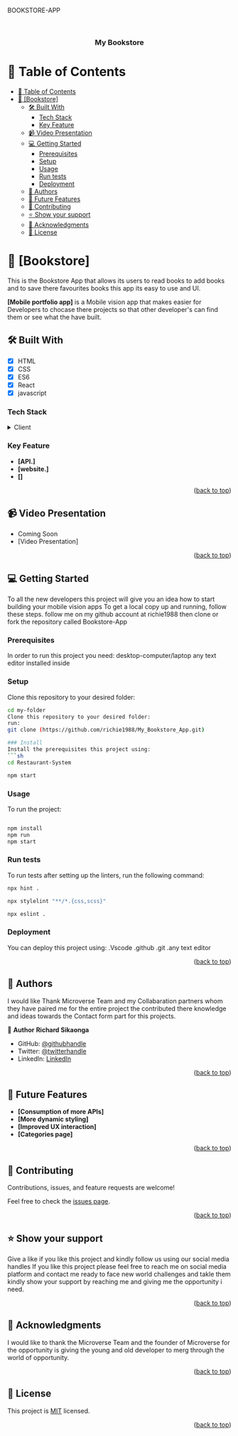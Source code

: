 BOOKSTORE-APP

<a name="Richard Sikaonga"></a>

<div  align="center">
<!--<img src="src/assets/RIYI-LOGO.png" alt="logo" width="160" border-radius=" 40px" height="auto"/>-->
<br/>
  <h3><b>My Bookstore</b></h3>
</div>

# 📗 Table of Contents

- [📗 Table of Contents](#-table-of-contents)
- [📖 \[Bookstore\] ](#-bookstore-)
  - [🛠 Built With ](#-built-with-)
    - [Tech Stack ](#tech-stack-)
    - [Key Feature ](#key-feature-)
  - [📹 Video Presentation ](#-video-presentation-)
  - [💻 Getting Started ](#-getting-started-)
    - [Prerequisites](#prerequisites)
    - [Setup](#setup)
    - [Usage](#usage)
    - [Run tests](#run-tests)
    - [Deployment](#deployment)
  - [👥 Authors ](#-authors-)
  - [🔭 Future Features ](#-future-features-)
  - [🤝 Contributing ](#-contributing-)
  - [⭐️ Show your support ](#️-show-your-support-)
  - [🙏 Acknowledgments ](#-acknowledgments-)
  - [📝 License ](#-license-)

# 📖 [Bookstore] <a name="about-project"></a>
This is the Bookstore App that allows its users to read books to add books and to save there favourites books this app its easy to use and UI.

**[Mobile portfolio app]** is a Mobile vision app that makes easier for Developers to chocase there projects
so that other developer's can find them or see what the have built.

## 🛠 Built With <a name="built-with"></a>

- [x] HTML
- [x] CSS
- [x] ES6
- [x] React
- [x] javascript

### Tech Stack <a name="tech-stack"></a>

<details>
  <summary>Client</summary>
  <ul>
    <li><a href="https://developer.mozilla.org/en-US/docs/Web/HTML">HTML</a></li>
    <li><a href="https://developer.mozilla.org/en-US/docs/Web/CSS">CSS</a></li>
    <li><a href="https://www.javascript.com/">ES6</a></li>
    <li><a href="https://webpack.js.org/">React</a></li>
    <li><a href="https://www.themealdb.com/api.php"></a></li>
  </ul>
</details>

### Key Feature <a name="key-features"></a>

- **[API.]**
- **[website.]**
- **[]**

<p align="right">(<a href="#readme-top">back to top</a>)</p>

<!-- ## 🚀 Live Demo <a name="live-demo"></a> -->

## 📹 Video Presentation <a name="video-presentation"></a>

- Coming Soon
- [Video Presentation]

<p align="right">(<a href="#readme-top">back to top</a>)</p>

## 💻 Getting Started <a name="getting-started"></a>

To all the new developers this project will give you an idea how to start building your mobile vision apps
To get a local copy up and running, follow these steps.
follow me on my github account at richie1988 then clone or fork the repository called Bookstore-App

### Prerequisites

In order to run this project you need:
desktop-computer/laptop
any text editor installed inside

### Setup

Clone this repository to your desired folder:

````sh
cd my-folder
Clone this repository to your desired folder:
run:
git clone (https://github.com/richie1988/My_Bookstore_App.git)

### Install
Install the prerequisites this project using:
```sh
cd Restaurant-System
````

```bash
npm start
```

### Usage

To run the project:

```bash

npm install
npm run
npm start
```

### Run tests

To run tests after setting up the linters, run the following command:

```sh
npx hint .
```

```sh
npx stylelint "**/*.{css,scss}"
```

```bash
npx eslint .
```

### Deployment

You can deploy this project using:
.Vscode
.github
.git
.any text editor

<p align="right">(<a href="#readme-top">back to top</a>)</p>

## 👥 Authors <a name="Richard Sikaonga"></a>

I would like Thank Microverse Team and my Collabaration partners whom they have paired me for the entire project the contributed there knowledge and ideas towards the Contact form part for this projects.

👤 **Author**
**Richard Sikaonga**

- GitHub: [@githubhandle](https://github.com/richie1988)
- Twitter: [@twitterhandle](https://twitter.com/RichieSikaonga)
- LinkedIn: [LinkedIn](https://www.linkedin.com/in/richard-sikaonga-039940275/)

<p align="right">(<a href="#readme-top">back to top</a>)</p>

## 🔭 Future Features <a name="future-features"></a>

- **[Consumption of more APIs]**
- **[More dynamic styling]**
- **[Improved UX interaction]**
- **[Categories page]**

<p align="right">(<a href="#readme-top">back to top</a>)</p>

## 🤝 Contributing <a name="contributing"></a>

Contributions, issues, and feature requests are welcome!

Feel free to check the [issues page](https://github.com/richie1988/My_Bookstore_App/issues).

<p align="right">(<a href="#readme-top">back to top</a>)</p>

## ⭐️ Show your support <a name="support"></a>

Give a like if you like this project and kindly follow us using our social media handles
If you like this project please feel free to reach me on social media platform and contact me ready to face new world challenges and takle them kindly show your support by reaching me and giving me the opportunity i need.

<p align="right">(<a href="#readme-top">back to top</a>)</p>

## 🙏 Acknowledgments <a name="acknowledgements"></a>

I would like to thank the Microverse Team and the founder of Microverse for the opportunity is giving the young and old developer to merg through the world of opportunity.

<p align="right">(<a href="#readme-top">back to top</a>)</p>

## 📝 License <a name="license"></a>

This project is [MIT](./MIT.md) licensed.

<p align="right">(<a href="#readme-top">back to top</a>)</p>
